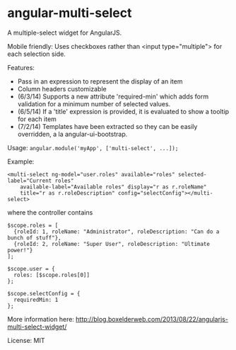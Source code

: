 angular-multi-select
========================

A multiple-select widget for AngularJS.

Mobile friendly: Uses checkboxes rather than &lt;input type="multiple"&gt; for each selection side. 

Features:
* Pass in an expression to represent the display of an item
* Column headers customizable
* (6/3/14) Supports a new attribute 'required-min' which adds form validation for a minimum number of selected values.
* (6/5/14) If a 'title' expression is provided, it is evaluated to show a tooltip for each item
* (7/2/14) Templates have been extracted so they can be easily overridden, a la angular-ui-bootstrap.

Usage:
`angular.module('myApp', ['multi-select', ...]);`

Example:

```
<multi-select ng-model="user.roles" available="roles" selected-label="Current roles" 
    available-label="Available roles" display="r as r.roleName"
    title="r as r.roleDescription" config="selectConfig"></multi-select>
```
    

where the controller contains

```
$scope.roles = [
  {roleId: 1, roleName: "Administrator", roleDescription: "Can do a bunch of stuff"},
  {roleId: 2, roleName: "Super User", roleDescription: "Ultimate power!"}
];

$scope.user = {
  roles: [$scope.roles[0]]
};
  
$scope.selectConfig = {
  requiredMin: 1
};
```

More information here: http://blog.boxelderweb.com/2013/08/22/angularjs-multi-select-widget/

License: MIT
